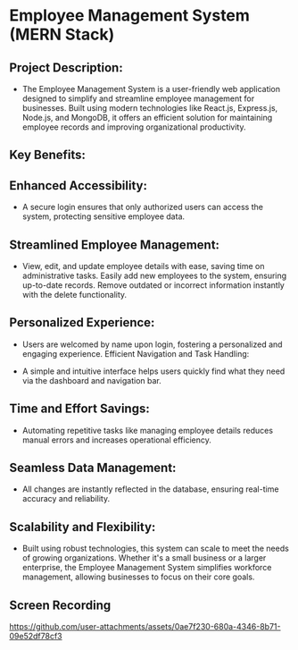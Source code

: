 # Employee Management System (MERN Stack)

## Project Description: 
- The Employee Management System is a user-friendly web application designed to simplify and streamline employee management for businesses. Built using modern technologies like React.js, Express.js, Node.js, and MongoDB, it offers an efficient solution for maintaining employee records and improving organizational productivity.

## Key Benefits:
## Enhanced Accessibility:

- A secure login ensures that only authorized users can access the system, protecting sensitive employee data.
## Streamlined Employee Management:

- View, edit, and update employee details with ease, saving time on administrative tasks.
Easily add new employees to the system, ensuring up-to-date records.
Remove outdated or incorrect information instantly with the delete functionality.
## Personalized Experience:

- Users are welcomed by name upon login, fostering a personalized and engaging experience.
Efficient Navigation and Task Handling:

- A simple and intuitive interface helps users quickly find what they need via the dashboard and navigation bar.
## Time and Effort Savings:

- Automating repetitive tasks like managing employee details reduces manual errors and increases operational efficiency.
## Seamless Data Management:

- All changes are instantly reflected in the database, ensuring real-time accuracy and reliability.
## Scalability and Flexibility:

- Built using robust technologies, this system can scale to meet the needs of growing organizations.
Whether it's a small business or a larger enterprise, the Employee Management System simplifies workforce management, allowing businesses to focus on their core goals.


## Screen Recording



https://github.com/user-attachments/assets/0ae7f230-680a-4346-8b71-09e52df78cf3

